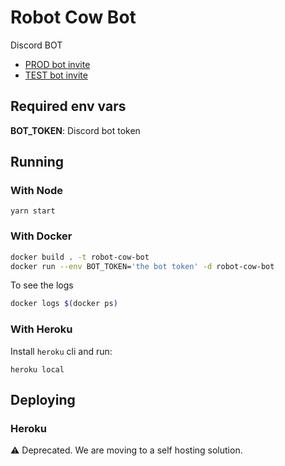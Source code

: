 # Robot Cow Bot

Discord BOT

- [PROD bot invite](https://discord.com/api/oauth2/authorize?client_id=913903801033981952&permissions=2147560448&scope=bot)
- [TEST bot invite](https://discord.com/api/oauth2/authorize?client_id=976075945293266984&permissions=2147560448&scope=bot)

## Required env vars

**BOT_TOKEN**: Discord bot token

## Running

### With Node

`yarn start`

### With Docker

```bash
docker build . -t robot-cow-bot
docker run --env BOT_TOKEN='the bot token' -d robot-cow-bot
```

To see the logs

```bash
docker logs $(docker ps)
```

### With Heroku

Install `heroku` cli and run:

`heroku local`

## Deploying

### Heroku

⚠️ Deprecated. We are moving to a self hosting solution.
